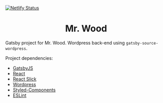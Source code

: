 [![Netlify Status](https://api.netlify.com/api/v1/badges/799006a9-e747-4dec-b38d-cd030ab6e47e/deploy-status)](https://app.netlify.com/sites/misterwood/deploys)

<h1 align="center">
  Mr. Wood
</h1>

Gatsby project for Mr. Wood. Wordpress back-end using `gatsby-source-wordpress`.

Project dependencies:
* [GatsbyJS](https://www.gatsbyjs.org/)
* [React](https://reactjs.org/)
* [React Slick](https://github.com/akiran/react-slick)
* [Wordpress](https://nl.wordpress.org/)
* [Styled-Components](https://www.styled-components.com)
* [ESLint](http://eslint.org)